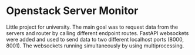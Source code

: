 # Openstack Server Monitor
Little project for university. The main goal was to request data from the servers and router by calling different endpoint routes. FastAPI websockets were added and used to send data to two different localhost ports (8000, 8001). The websockets running simultaneously by using multiprocessing.
